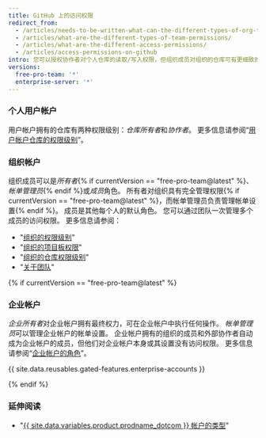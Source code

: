 ```yaml
---
title: GitHub 上的访问权限
redirect_from:
  - /articles/needs-to-be-written-what-can-the-different-types-of-org-team-permissions-do/
  - /articles/what-are-the-different-types-of-team-permissions/
  - /articles/what-are-the-different-access-permissions/
  - /articles/access-permissions-on-github
intro: 您可以授权协作者对个人仓库的读取/写入权限，但组织成员对组织的仓库可有更细致的访问权限。
versions:
  free-pro-team: '*'
  enterprise-server: '*'
---
```


### 个人用户帐户

用户帐户拥有的仓库有两种权限级别：*仓库所有者*和*协作者*。 更多信息请参阅“[用户帐户仓库的权限级别](/articles/permission-levels-for-a-user-account-repository)”。

### 组织帐户

组织成员可以是*所有者*{% if currentVersion == "free-pro-team@latest" %}、*帐单管理员*{% endif %}或*成员*角色。 所有者对组织具有完全管理权限{% if currentVersion == "free-pro-team@latest" %}，而帐单管理员负责管理帐单设置{% endif %}。 成员是其他每个人的默认角色。 您可以通过团队一次管理多个成员的访问权限。 更多信息请参阅：
- "[组织的权限级别](/articles/permission-levels-for-an-organization)"
- "[组织的项目板权限](/articles/project-board-permissions-for-an-organization)"
- "[组织的仓库权限级别](/articles/repository-permission-levels-for-an-organization)"
- "[关于团队](/articles/about-teams)"

{% if currentVersion == "free-pro-team@latest" %}

### 企业帐户

*企业所有者*对企业帐户拥有最终权力，可在企业帐户中执行任何操作。 *帐单管理员*可以管理企业帐户的帐单设置。 企业帐户拥有的组织的成员和外部协作者自动成为企业帐户的成员，但他们对企业帐户本身或其设置没有访问权限。 更多信息请参阅“[企业帐户的角色](/articles/roles-for-an-enterprise-account)”。

{{ site.data.reusables.gated-features.enterprise-accounts }}

{% endif %}

### 延伸阅读

- "[{{ site.data.variables.product.prodname_dotcom }} 帐户的类型](/articles/types-of-github-accounts)"
